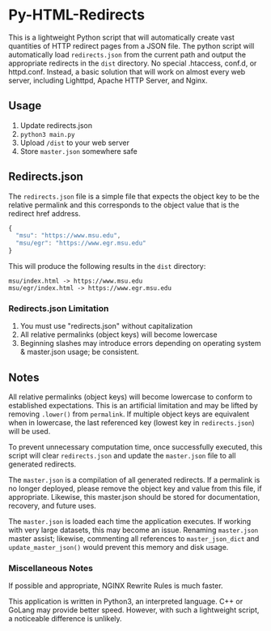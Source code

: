 # Py-HTML-Redirects

This is a lightweight Python script that will automatically create vast quantities of HTTP redirect pages from a JSON file. The python script will automatically load `redirects.json` from the current path and output the appropriate redirects in the `dist` directory. No special .htaccess, conf.d, or httpd.conf. Instead, a basic solution that will work on almost every web server, including Lighttpd, Apache HTTP Server, and Nginx.


## Usage

1. Update redirects.json
1. `python3 main.py`
1. Upload `/dist` to your web server
1. Store `master.json` somewhere safe


## Redirects.json

The `redirects.json` file is a simple file that expects the object key to be the relative permalink and this corresponds to the object value that is the redirect href address.

```js
{
  "msu": "https://www.msu.edu",
  "msu/egr": "https://www.egr.msu.edu"
}
```

This will produce the following results in the `dist` directory:

```
msu/index.html -> https://www.msu.edu
msu/egr/index.html -> https://www.egr.msu.edu
```
### Redirects.json Limitation

1. You must use "redirects.json" without capitalization
1. All relative permalinks (object keys) will become lowercase
1. Beginning slashes may introduce errors depending on operating system & master.json usage; be consistent.


## Notes

All relative permalinks (object keys) will become lowercase to conform to established expectations. This is an artificial limitation and may be lifted by removing ```.lower()``` from ```permalink```. If multiple object keys are equivalent when in lowercase, the last referenced key (lowest key in `redirects.json`) will be used.


To prevent unnecessary computation time, once successfully executed, this script will clear `redirects.json` and update the `master.json` file to all generated redirects.


The `master.json` is a compilation of all generated redirects. If a permalink is no longer deployed, please remove the object key and value from this file, if appropriate. Likewise, this master.json should be stored for documentation, recovery, and future uses.

The `master.json` is loaded each time the application executes. If working with very large datasets, this may become an issue. Renaming `master.json` master assist; likewise, commenting all references to `master_json_dict` and `update_master_json()` would prevent this memory and disk usage.

### Miscellaneous Notes

If possible and appropriate, NGINX Rewrite Rules is much faster.

This application is written in Python3, an interpreted language. C++ or GoLang may provide better speed. However, with such a lightweight script, a noticeable difference is unlikely.
